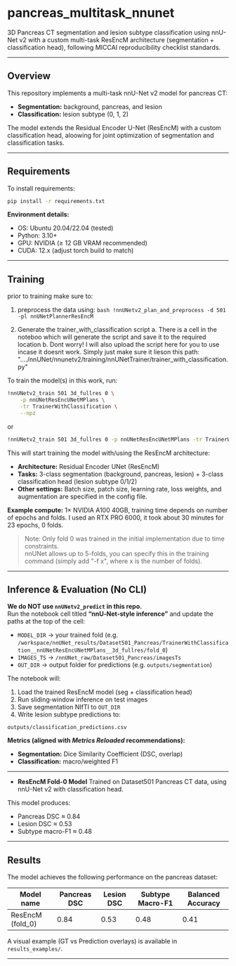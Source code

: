 # pancreas_multitask_nnunet

3D Pancreas CT segmentation and lesion subtype classification using nnU-Net v2 with a custom multi-task ResEncM architecture (segmentation + classification head), following MICCAI reproducibility checklist standards.

---

## Overview
This repository implements a multi-task nnU-Net v2 model for pancreas CT:  
- **Segmentation:** background, pancreas, and lesion  
- **Classification:** lesion subtype (0, 1, 2)  

The model extends the Residual Encoder U-Net (ResEncM) with a custom classification head, aloowing for joint optimization of segmentation and classification tasks.

---

## Requirements

To install requirements:

```bash
pip install -r requirements.txt
```

**Environment details:**
- OS: Ubuntu 20.04/22.04 (tested)  
- Python: 3.10+  
- GPU: NVIDIA (≥ 12 GB VRAM recommended)  
- CUDA: 12.x (adjust torch build to match)  

---

## Training

prior to  training make sure to:

1. preprocess the data using:
          ```bash
          !nnUNetv2_plan_and_preprocess -d 501 -pl nnUNetPlannerResEncM
          ```

2. Generate the trainer_with_classification script
      a. There is a cell in the noteboo which will generate the script and save it to the required location
      b. Dont worry! I will also upload the script here for you to use incase it doesnt work. Simply just make sure it lieson this path:  "..../nnUNet/nnunetv2/training/nnUNetTrainer/trainer_with_classification.py" 


To train the model(s) in this work, run:

```bash
!nnUNetv2_train 501 3d_fullres 0 \
    -p nnUNetResEncUNetMPlans \
    -tr TrainerWithClassification \
    --npz 
```
or 

```bash
!nnUNetv2_train 501 3d_fullres 0 -p nnUNetResEncUNetMPlans -tr TrainerWithClassification --npz
```

This will start training the model with/using the ResEncM architecture:

- **Architecture:** Residual Encoder UNet (ResEncM)  
- **Tasks:** 3-class segmentation (background, pancreas, lesion) + 3-class classification head (lesion subtype 0/1/2)  
- **Other settings:** Batch size, patch size, learning rate, loss weights, and augmentation are specified in the config file.  

**Example compute:** 1× NVIDIA A100 40GB, training time depends on number of epochs and folds. I used an RTX PRO 6000, it took about 30 minutes for 23 epochs, 0 folds.

> Note: Only fold 0 was trained in the initial implementation due to time constraints.  
> nnUNet allows up to 5-folds, you can specify this in the training command (simply add "-f x", where x is the number of folds).

---

## Inference & Evaluation (No CLI)

**We do NOT use `nnUNetv2_predict` in this repo.**  
Run the notebook cell titled **“nnU‑Net‑style inference”** and update the paths at the top of the cell:

- `MODEL_DIR` → your trained fold (e.g. `/workspace/nnUNet_results/Dataset501_Pancreas/TrainerWithClassification__nnUNetResEncUNetMPlans__3d_fullres/fold_0`)
- `IMAGES_TS` → `/nnUNet_raw/Dataset501_Pancreas/imagesTs`
- `OUT_DIR` → output folder for predictions (e.g. `outputs/segmentation`)

The notebook will:
1) Load the trained ResEncM model (seg + classification head)  
2) Run sliding‑window inference on test images  
3) Save segmentation NIfTI to `OUT_DIR`  
4) Write lesion subtype predictions to:
```
outputs/classification_predictions.csv
```

**Metrics (aligned with *Metrics Reloaded* recommendations):**
- **Segmentation:** Dice Similarity Coefficient (DSC, overlap)  
- **Classification:** macro/weighted F1 

---

- **ResEncM Fold-0 Model** 
  Trained on Dataset501 Pancreas CT data, using nnU-Net v2 with classification head.  

This model produces:
- Pancreas DSC ≈ 0.84  
- Lesion DSC ≈ 0.53  
- Subtype macro-F1 ≈ 0.48  

---

## Results

The model achieves the following performance on the pancreas dataset:

| Model name       | Pancreas DSC | Lesion DSC | Subtype Macro-F1 | Balanced Accuracy |
|------------------|--------------|------------|------------------|-------------------|
| ResEncM (fold_0) | 0.84         | 0.53       | 0.48             | 0.41              |

A visual example (GT vs Prediction overlays) is available in `results_examples/`.

---
